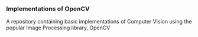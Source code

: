 ### Implementations of OpenCV

A repository containing basic implementations of Computer Vision using the popular Image Processing library, OpenCV
